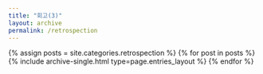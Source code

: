 ```yaml
---
title: "회고(3)"
layout: archive
permalink: /retrospection
---
```


{% assign posts = site.categories.retrospection %}
{% for post in posts %} {% include archive-single.html type=page.entries_layout %} {% endfor %}